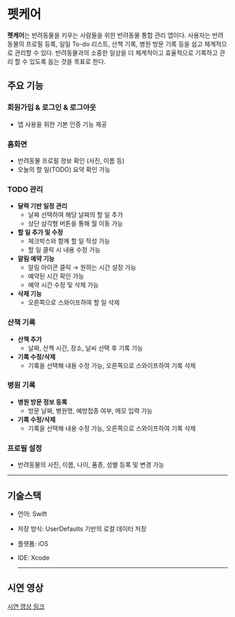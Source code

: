 # 펫케어
**펫케어**는 반려동물을 키우는 사람들을 위한 반려동물 통합 관리 앱이다.
사용자는 반려동물의 프로필 등록, 일일 To-do 리스트, 산책 기록, 병원 방문 기록 등을 쉽고 체계적으로 관리할 수 있다.
반려동물과의 소중한 일상을 더 체계적이고 효율적으로 기록하고 관리 할 수 있도록 돕는 것을 목표로 한다.

## 주요 기능

### 회원가입 & 로그인 & 로그아웃
- 앱 사용을 위한 기본 인증 기능 제공

### 홈화면
- 반려동물 프로필 정보 확인 (사진, 이름 등)
- 오늘의 할 일(TODO) 요약 확인 가능

### TODO 관리
- **달력 기반 일정 관리**  
  - 날짜 선택하여 해당 날짜의 할 일 추가
  - 상단 삼각형 버튼을 통해 월 이동 가능
- **할 일 추가 및 수정**
  - 체크박스와 함께 할 일 작성 가능
  - 할 일 클릭 시 내용 수정 가능
- **알림 예약 기능**
  - 알림 아이콘 클릭 → 원하는 시간 설정 가능
  - 예약된 시간 확인 가능
  - 예약 시간 수정 및 삭제 가능
- **삭제 기능**
  - 오른쪽으로 스와이프하여 할 일 삭제

### 산책 기록
- **산책 추가**
  - 날짜, 산책 시간, 장소, 날씨 선택 후 기록 가능
- **기록 수정/삭제**
  - 기록을 선택해 내용 수정 가능, 오른쪽으로 스와이프하여 기록 삭제 

### 병원 기록
- **병원 방문 정보 등록**
  - 방문 날짜, 병원명, 예방접종 여부, 메모 입력 가능
- **기록 수정/삭제**
  - 기록을 선택해 내용 수정 가능, 오른쪽으로 스와이프하여 기록 삭제 

### 프로필 설정
- 반려동물의 사진, 이름, 나이, 품종, 성별 등록 및 변경 가능

---

## 기술스택
- 언어: Swift
- 저장 방식: UserDefaults 기반의 로컬 데이터 저장
- 플랫폼: iOS
- IDE: Xcode

  ---

## 시연 영상
[시연 영상 링크](https://youtu.be/DEES-zHGMpA)
